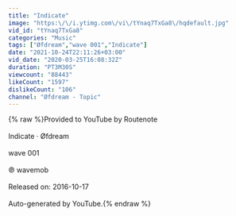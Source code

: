 ```yaml
---
title: "Indicate"
image: "https:\/\/i.ytimg.com\/vi\/tYnaq7TxGa8\/hqdefault.jpg"
vid_id: "tYnaq7TxGa8"
categories: "Music"
tags: ["Øfdream","wave 001","Indicate"]
date: "2021-10-24T22:11:26+03:00"
vid_date: "2020-03-25T16:08:32Z"
duration: "PT3M30S"
viewcount: "88443"
likeCount: "1597"
dislikeCount: "106"
channel: "Øfdream - Topic"
---
```

{% raw %}Provided to YouTube by Routenote<br /><br />Indicate · Øfdream<br /><br />wave 001<br /><br />℗ wavemob<br /><br />Released on: 2016-10-17<br /><br />Auto-generated by YouTube.{% endraw %}
